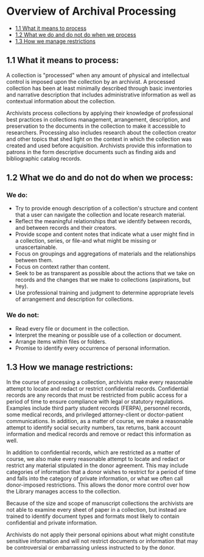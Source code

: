 
# Overview of Archival Processing

* [1.1 What it means to process](#11-what-it-means-to-process)
* [1.2 What we do and do not do when we process](#12-what-we-do-and-do-not-do-when-we-process)
* [1.3 How we manage restrictions](#13-how-we-manage-restrictions)

## 1.1 What it means to process:


A collection is "processed" when any amount of physical and intellectual control is imposed upon the collection by an archivist.  A processed collection has been at least minimally described through basic inventories and narrative description that includes administrative information as well as contextual information about the collection.   

Archivists process collections by applying their knowledge of professional best practices in collections management, arrangement, description, and preservation to the documents in the collection to make it accessible to researchers.  Processing also includes research about the collection creator and other topics that shed light on the context in which the collection was created and used before acquisition.  Archivists provide this information to patrons in the form descriptive documents such as finding aids and bibliographic catalog records. 

## 1.2 What we do and do not do when we process:


### We do:

*	Try to provide enough description of a collection's structure and content 
	that a user can navigate the collection and locate research material.
*	Reflect the meaningful relationships that we identify between records, and 
	between records and their creators. 
*	Provide scope and content notes that indicate what a user might find in a 
	collection, series, or file-and what might be missing or unascertainable. 
*	Focus on groupings and aggregations of materials and the relationships between 
	them.
*	Focus on context rather than content.
*	Seek to be as transparent as possible about the actions that we take on 
	records and the changes that we make to collections (aspirations, but hey).
*	Use professional training and judgment to determine appropriate levels of 
	arrangement and description for collections. 

### We do not:

*	Read every file or document in the collection. 
*	Interpret the meaning or possible use of a collection or document.
*	Arrange items within files or folders.
*	Promise to identify every occurrence of personal information.

## 1.3 How we manage restrictions:

In the course of processing a collection, archivists make every reasonable attempt to locate and redact or restrict confidential records.  Confidential records are any records that must be restricted from public access for a period of time to ensure compliance with legal or statutory regulations.  Examples include third party student records (FERPA), personnel records, some medical records, and privileged attorney-client or doctor-patient communications. In addition, as a matter of course, we make a reasonable attempt to identify social security numbers, tax returns, bank account information and medical records and remove or redact this information as well. 

In addition to confidential records, which are restricted as a matter of course, we also make every reasonable attempt to locate and redact or restrict any material stipulated in the donor agreement.  This may include categories of information that a donor wishes to restrict for a period of time and falls into the category of private information, or what we often call donor-imposed restrictions.   This allows the donor more control over how the Library manages access to the collection. 

Because of the size and scope of manuscript collections the archivists are not able to examine every sheet of paper in a collection, but instead are trained to identify document types and formats most likely to contain confidential and private information.  

Archivists do not apply their personal opinions about what might constitute sensitive information and will not restrict documents or information that may be controversial or embarrassing unless instructed to by the donor.  
